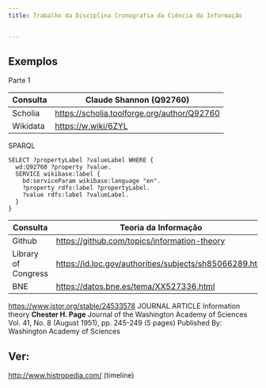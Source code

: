 ```yaml
---
title: Trabalho da Disciplina Cronografia da Ciência da Informação


---
```


## Exemplos
Parte 1

| Consulta | Claude Shannon (Q92760) |
| -- | -- |
| Scholia | https://scholia.toolforge.org/author/Q92760 |
| Wikidata | https://w.wiki/6ZYL |

SPARQL
```sparql
SELECT ?propertyLabel ?valueLabel WHERE {
  wd:Q92760 ?property ?value.
  SERVICE wikibase:label {
    bd:serviceParam wikibase:language "en".
    ?property rdfs:label ?propertyLabel.
    ?value rdfs:label ?valueLabel.
  }
}
```


| Consulta | Teoria da Informação |
| -- | -- |
| Github | https://github.com/topics/information-theory |
| Library of Congress | https://id.loc.gov/authorities/subjects/sh85066289.html |
| BNE | https://datos.bne.es/tema/XX527336.html |

https://www.jstor.org/stable/24533578
JOURNAL ARTICLE
Information theory
**Chester H. Page**
Journal of the Washington Academy of Sciences
Vol. 41, No. 8 (August 1951), pp. 245-249 (5 pages)
Published By: Washington Academy of Sciences

## Ver:

http://www.histropedia.com/ (timeline)
